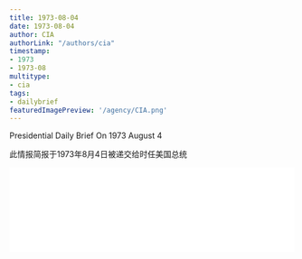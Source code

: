 ```yaml
---
title: 1973-08-04
date: 1973-08-04
author: CIA 
authorLink: "/authors/cia"
timestamp: 
- 1973
- 1973-08
multitype: 
- cia
tags: 
- dailybrief
featuredImagePreview: '/agency/CIA.png'
---
```



Presidential Daily Brief On 1973 August 4

此情报简报于1973年8月4日被递交给时任美国总统

<!--more-->





<div id="over" style="width:100%; overflow:hidden"> <iframe id="sFrame" name="sFrame" frameborder="no" border="0"  allowfullscreen marginwidth="0" scrolling="no" src = " /CIA/1973-08-04.html "  style = " position:absulute; width: 806px; top: 300;" > </iframe> </div>